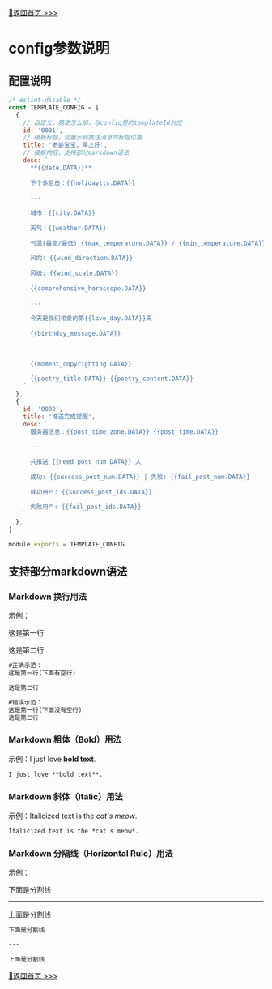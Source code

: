 [📌返回首页 >>>](../../README.md)

# config参数说明

## 配置说明

```javascript
/* eslint-disable */
const TEMPLATE_CONFIG = [
  {
    // 自定义，随便怎么填，与config里的templateId对应
    id: '0001',
    // 模板标题，会展示到推送消息的标题位置
    title: '老婆宝宝，早上好',
    // 模板内容，支持部分markdown语法
    desc: `
      **{{date.DATA}}**
      
      下个休息日：{{holidaytts.DATA}}
      
      ---
      
      城市：{{city.DATA}}
      
      天气：{{weather.DATA}}
      
      气温(最高/最低):{{max_temperature.DATA}} / {{min_temperature.DATA}}
      
      风向: {{wind_direction.DATA}}
      
      风级: {{wind_scale.DATA}}
      
      {{comprehensive_horoscope.DATA}}
      
      ---
      
      今天是我们相爱的第{{love_day.DATA}}天
      
      {{birthday_message.DATA}}
      
      ---
      
      {{moment_copyrighting.DATA}}
      
      {{poetry_title.DATA}} {{poetry_content.DATA}}
    `
  },
  {
    id: '0002',
    title: '推送完成提醒',
    desc: `
      服务器信息：{{post_time_zone.DATA}} {{post_time.DATA}}
      
      ---
      
      共推送 {{need_post_num.DATA}} 人
      
      成功: {{success_post_num.DATA}} | 失败: {{fail_post_num.DATA}}
      
      成功用户: {{success_post_ids.DATA}}
      
      失败用户: {{fail_post_ids.DATA}}
    `
  },
]

module.exports = TEMPLATE_CONFIG
```

## 支持部分markdown语法

### Markdown 换行用法

示例：

这是第一行

这是第二行
```markdown
#正确示范：
这是第一行(下面有空行)

这是第二行

#错误示范：
这是第一行(下面没有空行)
这是第二行
```

### Markdown 粗体（Bold）用法

示例：I just love **bold text**.
```markdown
I just love **bold text**.
```

### Markdown 斜体（Italic）用法

示例：Italicized text is the *cat's meow*.
```markdown
Italicized text is the *cat's meow*.
```

### Markdown 分隔线（Horizontal Rule）用法

示例：

下面是分割线

---

上面是分割线
```markdown
下面是分割线

---

上面是分割线
```

[📌返回首页 >>>](../../README.md)
